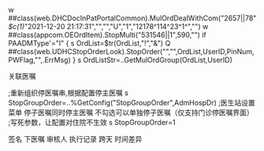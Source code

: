 w ##class(web.DHCDocInPatPortalCommon).MulOrdDealWithCom("2657||78"_$c(1)_"2021-12-20 21:17:31","","","U","1","12178^114^23^1^","")
w ##class(appcom.OEOrdItem).StopMulti("531546||1",590,"")
if PAADMType'="I" {
	s OrdList=$tr(OrdList,"!","&")
	Q ##class(web.UDHCStopOrderLook).StopOrder("","",OrdList,UserID,PinNum,PWFlag,"",.ErrMsg)
}
s OrdListStr=..GetMulOrdGroup(OrdList,UserID)

关联医嘱

;重新组织停医嘱串,根据配置停主医嘱
s StopGroupOrder=..%GetConfig("StopGroupOrder",AdmHospDr)
;医生站设置菜单 停子医嘱同时停主医嘱 不勾选可以单独停子医嘱（仅支持门诊停医嘱界面）
;写死参数，让配置对住院不生效
s StopGroupOrder=1

签名	下医嘱 审核人
执行记录	跨天 时间差异
